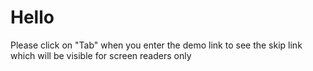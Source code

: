 <h1>Hello</h1> 
<p>Please click on "Tab" when you enter the demo link to see the skip link which will be visible for screen readers only</p>
